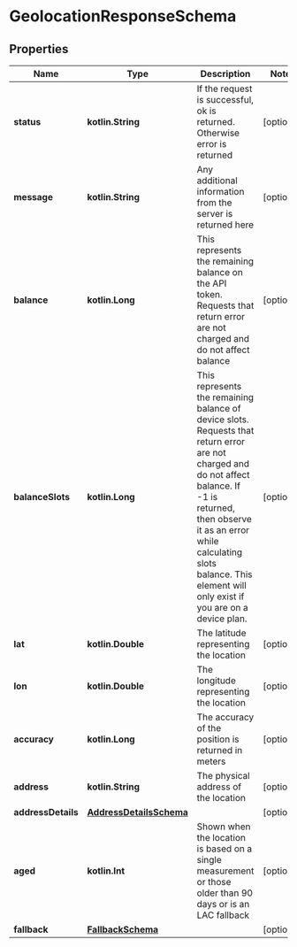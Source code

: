
# GeolocationResponseSchema

## Properties
Name | Type | Description | Notes
------------ | ------------- | ------------- | -------------
**status** | **kotlin.String** | If the request is successful, ok is returned. Otherwise error is returned |  [optional]
**message** | **kotlin.String** | Any additional information from the server is returned here |  [optional]
**balance** | **kotlin.Long** | This represents the remaining balance on the API token. Requests that return error are not charged and do not affect balance |  [optional]
**balanceSlots** | **kotlin.Long** | This represents the remaining balance of device slots. Requests that return error are not charged and do not affect balance. If -1 is returned, then observe it as an error while calculating slots balance. This element will only exist if you are on a device plan. |  [optional]
**lat** | **kotlin.Double** | The latitude representing the location |  [optional]
**lon** | **kotlin.Double** | The longitude representing the location |  [optional]
**accuracy** | **kotlin.Long** | The accuracy of the position is returned in meters |  [optional]
**address** | **kotlin.String** | The physical address of the location |  [optional]
**addressDetails** | [**AddressDetailsSchema**](AddressDetailsSchema.md) |  |  [optional]
**aged** | **kotlin.Int** | Shown when the location is based on a single measurement or those older than 90 days or is an LAC fallback |  [optional]
**fallback** | [**FallbackSchema**](FallbackSchema.md) |  |  [optional]



